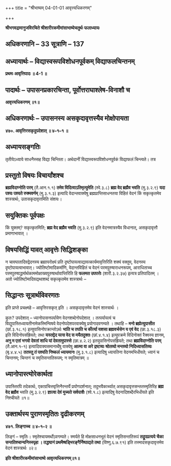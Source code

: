 +++
title = "श्रीभाष्यम् 04-01-01 आवृत्त्यधिकरणम्"

+++


**श्रीभगवद्रामानुजविरचिते श्रीशारीरकमीमांसाभाष्येचतुर्थः फलाध्यायः**

## अधिकरणानि – 33 सूत्राणि – 137

## अध्यायार्थः – विद्यास्वरूपविशोधनपूर्वकम् विद्याफलचिन्तनम्

**प्रथमः आवृत्तिपादः ॥ 4-1 ॥**



## पादार्थः – उपासनप्रकारचिन्ता, पूर्वोत्तराघाश्लेष-विनाशौ च

**आवृत्त्यधिकरणम् ॥१॥**

## अधिकरणार्थः – उपासनस्य असकृदावृत्तस्यैव मोक्षोपायता

**४७०. आवृत्तिरसकृदुपदेशात् ॥ ४–१–१ ॥**

## अध्यायसङ्गतिः

तृतीयेऽध्याये साधनैस्सह विद्या चिन्तिता। अथेदानीं विद्यास्वरूपविशोधनपूर्वकं विद्याफलं चिन्त्यते। तत्र

## प्रस्तुतो विषयः विचार्यांशश्च

**ब्रह्मविदाप्नोति परम्** (तै.आन.१.१) **तमेव विदित्वाऽतिमृत्युमेति** (श्वे.३.८) **ब्रह्म वेद ब्रह्मैव भवति** (मु.३.२.९) **यदा पश्यः पश्यते रुक्मवर्णम्** (मु.३.१.३) इत्यादि वेदान्तवाक्येषु ब्रह्मप्राप्तिसाधनतया विहितं वेदनं किं सकृत्कृतमेव शास्त्रार्थः, उतासकृदावृत्तमिति संशयः।

## सयुक्तिकः पूर्वपक्षः

किं युक्तम्? सकृत्कृतमिति; **ब्रह्म वेद ब्रह्मैव भवति** (मु.३.२.९) इति वेदनमात्रस्यैव विधानात्, असकृदावृत्तौ प्रमाणाभावात् ।

## विषयसिद्धिं यावत् आवृत्तेः सिद्धिशङ्का

न चावघातादिवद्वेदनस्य ब्रह्मापरोक्ष्यं प्रति दृष्टोपायत्वाद्यावत्कार्यमावृत्तिरिति शक्यं वक्तुम्, वेदनस्य दृष्टोपायत्वाभावात्। ज्योतिष्टोमादिकर्माणि, वेदान्तविहितं च वेदनं परमपुरुषाराधनरूपम्, आराधिताच्च परमपुरुषाद्धर्मार्थकाममोक्षाख्यपुरुषार्थावाप्तिरिति हि **फलमत उपपत्तेः** (शारी.३.२.३७) इत्यत्र प्रतिपादितम् । अतो ज्योतिष्टोमादिवद्यथाशब्दं सकृत्कृतमेव शास्त्रार्थः –

## सिद्धान्तः सूत्रार्थविवरणतः

इति प्राप्ते प्रचक्ष्महे – आवृत्तिरसकृत् इति । असकृदावृत्तमेव वेदनं शास्त्रार्थः ।

कुतः? उपदेशात् – ध्यानोपासनपर्यायेण वेदनशब्देनोपदेशात् । तत्पर्यायत्वं च विद्युपास्तिध्यायतीनामेकस्मिन्विषये वेदनोपदेशपरवाक्येषु प्रयोगादवगम्यते । तथाहि – **मनो ब्रह्मेत्युपासीत** (छां.३.१८.१) इत्युपासिनोपक्रान्तोऽर्थः **भाति च तपति च कीर्त्या यशसा ब्रह्मवर्चसेन य एवं वेद** (छा.३.१८.३) इति विदिनोपसंह्रियते; तथा **यस्तद्वेद यत्स वेद स मयैतदुक्तः** (छां.४.१.४) इत्युपक्रमे विदिनोक्तं रैक्वस्य ज्ञानम्,
**अनु म एतां भगवो देवतां शाधि यां देवतामुपास्से** (छा.४.२.२) इतयुपासिनोपसंह्रियते; तथा
**ब्रह्मविदाप्नोति परम्** (तै.आन.१-१) इत्यादिवाक्यसमानार्थेषु वाक्येषु **आत्मा वा अरे द्रष्टव्यः श्रोतव्यो मन्तव्यो निदिध्यासतिव्यः** (बृ.४.४.५) **ततस्तु तं पश्यति निष्कलं ध्यायमानः** (मु.३.१.८) इत्यादिषु ध्यायतिना वेदनमभिधीयते; ध्यानं च चिन्तनम्; चिन्तनं च स्मृतिसन्ततिरूपम्; न स्मृतिमात्रम् ॥

## ध्यानोपास्त्योरेकार्थता

उपास्तिरपि तदेकार्थः, एकाग्रचित्तवृत्तिनैरन्तर्ये प्रयोगदर्शनात्; तदुभयैकार्थ्यात् असकृदावृत्तसन्ततस्मृतिरिह **ब्रह्म वेद ब्रह्मैव** भवति (मु.३.२.९) **ज्ञात्वा देवं मुच्यते सर्वपाशैः** (श्वे.१.८) इत्यादिषु वेदनादिशब्दैरभिधीयते इति निश्चीयते ॥१॥

## उक्तार्थस्य पुराणस्मृतितः दृढीकरणम्

**४७१. लिङ्गाच्च ॥ ४–१–२ ॥**

लिङ्गं – स्मृतिः। स्मृतेश्चायमर्थोऽवगम्यते। स्मर्यते हि मोक्षसाधनभूतं वेदनं स्मृतिसन्ततिरूपं **तद्रूपप्रत्यये चैका सन्ततिश्चान्यनिस्स्पृहा । तद्ध्यानं प्रथमैष्षड्भिरङ्गैर्निष्पाद्यते तथा** (विष्णु.६.७.९१) इति तस्मादसकृदावृत्तमेव वेदनं शास्त्रार्थः ॥२॥

**इति श्रीशारीरकमीमांसाभाष्ये आवृत्त्यधिकरणम्॥१॥**


